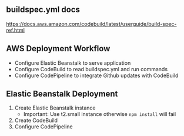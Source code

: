 ## buildspec.yml docs

https://docs.aws.amazon.com/codebuild/latest/userguide/build-spec-ref.html

## AWS Deployment Workflow

-   Configure Elastic Beanstalk to serve application
-   Configure CodeBuild to read buildspec.yml and run commands
-   Configure CodePipeline to integrate Github updates with CodeBuild

## Elastic Beanstalk Deployment

1.  Create Elastic Beanstalk instance
    -   Important: Use t2.small instance otherwise `npm install` will fail
2.  Create CodeBuild
3.  Configure CodePipeline
